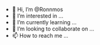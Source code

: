 - 👋 Hi, I’m @Ronnmos
- 👀 I’m interested in ...
- 🌱 I’m currently learning ...
- 💞️ I’m looking to collaborate on ...
- 📫 How to reach me ...

<!---
Ronnmos/Ronnmos is a ✨ special ✨ repository because its `README.md` (this file) appears on your GitHub profile.
You can click the Preview link to take a look at your changes.
--->
